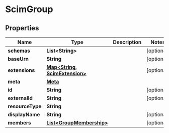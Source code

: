 

# ScimGroup


## Properties

| Name | Type | Description | Notes |
|------------ | ------------- | ------------- | -------------|
|**schemas** | **List&lt;String&gt;** |  |  [optional] |
|**baseUrn** | **String** |  |  [optional] |
|**extensions** | [**Map&lt;String, ScimExtension&gt;**](ScimExtension.md) |  |  [optional] |
|**meta** | [**Meta**](Meta.md) |  |  |
|**id** | **String** |  |  [optional] |
|**externalId** | **String** |  |  [optional] |
|**resourceType** | **String** |  |  |
|**displayName** | **String** |  |  [optional] |
|**members** | [**List&lt;GroupMembership&gt;**](GroupMembership.md) |  |  [optional] |



